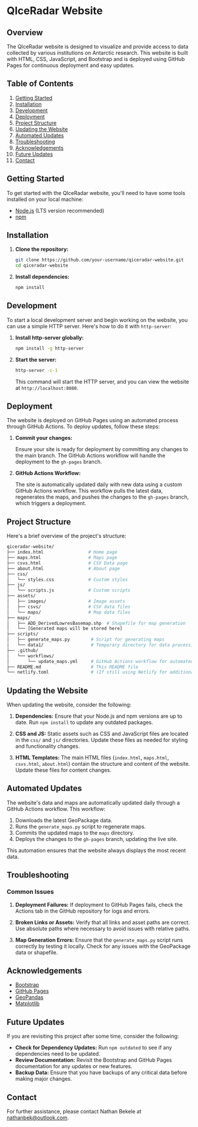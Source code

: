 # QIceRadar Website

## Overview

The QIceRadar website is designed to visualize and provide access to data collected by various institutions on Antarctic research. This website is built with HTML, CSS, JavaScript, and Bootstrap and is deployed using GitHub Pages for continuous deployment and easy updates.

## Table of Contents

1. [Getting Started](#getting-started)
2. [Installation](#installation)
3. [Development](#development)
4. [Deployment](#deployment)
5. [Project Structure](#project-structure)
6. [Updating the Website](#updating-the-website)
7. [Automated Updates](#automated-updates)
8. [Troubleshooting](#troubleshooting)
9. [Acknowledgements](#acknowledgements)
10. [Future Updates](#future-updates)
11. [Contact](#contact)

## Getting Started

To get started with the QIceRadar website, you'll need to have some tools installed on your local machine:

- [Node.js](https://nodejs.org/) (LTS version recommended)
- [npm](https://www.npmjs.com/)

## Installation

1. **Clone the repository:**

   ```sh
   git clone https://github.com/your-username/qiceradar-website.git
   cd qiceradar-website
   ```

2. **Install dependencies:**

   ```sh
   npm install
   ```

## Development

To start a local development server and begin working on the website, you can use a simple HTTP server. Here's how to do it with `http-server`:

1. **Install http-server globally:**

   ```sh
   npm install -g http-server
   ```

2. **Start the server:**

   ```sh
   http-server -c-1
   ```

   This command will start the HTTP server, and you can view the website at `http://localhost:8080`.

## Deployment

The website is deployed on GitHub Pages using an automated process through GitHub Actions. To deploy updates, follow these steps:

1. **Commit your changes:**

   Ensure your site is ready for deployment by committing any changes to the main branch. The GitHub Actions workflow will handle the deployment to the `gh-pages` branch.

2. **GitHub Actions Workflow:**

   The site is automatically updated daily with new data using a custom GitHub Actions workflow. This workflow pulls the latest data, regenerates the maps, and pushes the changes to the `gh-pages` branch, which triggers a deployment.

## Project Structure

Here's a brief overview of the project's structure:

```bash
qiceradar-website/
├── index.html                 # Home page
├── maps.html                  # Maps page
├── csvs.html                  # CSV Data page
├── about.html                 # About page
├── css/
│   └── styles.css             # Custom styles
├── js/
│   └── scripts.js             # Custom scripts
├── assets/
│   ├── images/                # Image assets
│   ├── csvs/                  # CSV data files
│   └── maps/                  # Map data files
├── maps/
│   ├── ADD_DerivedLowresBasemap.shp  # Shapefile for map generation
│   └── [Generated maps will be stored here]
├── scripts/
│   ├── generate_maps.py        # Script for generating maps
│   └── data1/                  # Temporary directory for data processing
├── .github/
│   └── workflows/
│       └── update_maps.yml     # GitHub Actions workflow for automated updates
├── README.md                   # This README file
└── netlify.toml                # (If still using Netlify for additional deployments)
```

## Updating the Website

When updating the website, consider the following:

1. **Dependencies:**
   Ensure that your Node.js and npm versions are up to date. Run `npm install` to update any outdated packages.

2. **CSS and JS:**
   Static assets such as CSS and JavaScript files are located in the `css/` and `js/` directories. Update these files as needed for styling and functionality changes.

3. **HTML Templates:**
   The main HTML files (`index.html`, `maps.html`, `csvs.html`, `about.html`) contain the structure and content of the website. Update these files for content changes.

## Automated Updates

The website's data and maps are automatically updated daily through a GitHub Actions workflow. This workflow:

1. Downloads the latest GeoPackage data.
2. Runs the `generate_maps.py` script to regenerate maps.
3. Commits the updated maps to the `maps` directory.
4. Deploys the changes to the `gh-pages` branch, updating the live site.

This automation ensures that the website always displays the most recent data.

## Troubleshooting

### Common Issues

1. **Deployment Failures:**
   If deployment to GitHub Pages fails, check the Actions tab in the GitHub repository for logs and errors.

2. **Broken Links or Assets:**
   Verify that all links and asset paths are correct. Use absolute paths where necessary to avoid issues with relative paths.

3. **Map Generation Errors:**
   Ensure that the `generate_maps.py` script runs correctly by testing it locally. Check for any issues with the GeoPackage data or shapefile.

## Acknowledgements

- [Bootstrap](https://getbootstrap.com/)
- [GitHub Pages](https://pages.github.com/)
- [GeoPandas](https://geopandas.org/)
- [Matplotlib](https://matplotlib.org/)

## Future Updates

If you are revisiting this project after some time, consider the following:

- **Check for Dependency Updates:** Run `npm outdated` to see if any dependencies need to be updated.
- **Review Documentation:** Revisit the Bootstrap and GitHub Pages documentation for any updates or new features.
- **Backup Data:** Ensure that you have backups of any critical data before making major changes.

## Contact

For further assistance, please contact Nathan Bekele at [nathanbek@outlook.com](mailto:nathanbek@outlook.com).
